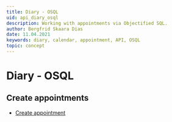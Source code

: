```yaml
---
title: Diary - OSQL
uid: api_diary_osql
description: Working with appointments via Objectified SQL.
author: Bergfrid Skaara Dias
date: 11.04.2021
keywords: diary, calendar, appointment, API, OSQL
topic: concept
---
```


# Diary - OSQL

## Create appointments

* [Create appointment][1]

<!-- Referenced links -->
[1]: create-apt-osql.md
